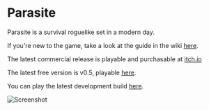 Parasite
========

Parasite is a survival roguelike set in a modern day.

If you're new to the game, take a look at the guide in the wiki [here](https://github.com/infidel-/parasite/wiki/Guide).

The latest commercial release is playable and purchasable at [itch.io](https://starinfidel.itch.io/parasite)

The latest free version is v0.5, playable [here](https://www.in-fi-del.net/parasite-05/).

You can play the latest development build [here](https://www.in-fi-del.net/parasite-dev/).

![Screenshot](https://www.in-fi-del.net/img/parasite05.png)
